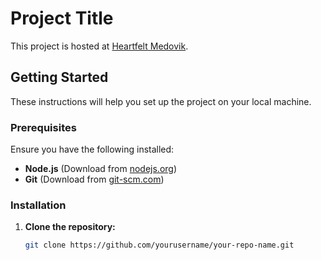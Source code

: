 # Project Title

This project is hosted at [Heartfelt Medovik](https://heartfelt-medovik-ceea4b.netlify.app/).

## Getting Started

These instructions will help you set up the project on your local machine.

### Prerequisites

Ensure you have the following installed:
- **Node.js** (Download from [nodejs.org](https://nodejs.org/))
- **Git** (Download from [git-scm.com](https://git-scm.com/))

### Installation

1. **Clone the repository:**

   ```bash
   git clone https://github.com/yourusername/your-repo-name.git
